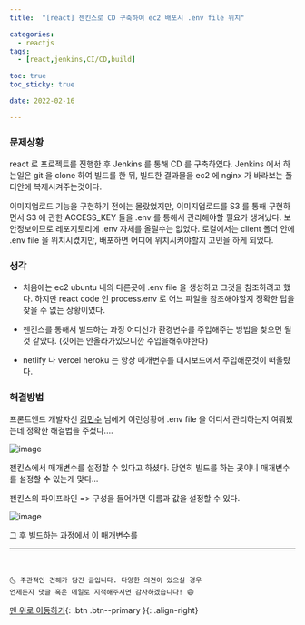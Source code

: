 ```yaml
---
title:  "[react] 젠킨스로 CD 구축하여 ec2 배포시 .env file 위치"

categories:
  - reactjs 
tags:
  - [react,jenkins,CI/CD,build]

toc: true
toc_sticky: true

date: 2022-02-16

---
```


### 문제상황

react 로 프로젝트를 진행한 후 Jenkins 를 통해 CD 를 구축하였다. 
Jenkins 에서 하는일은 git 을 clone 하여 빌드를 한 뒤, 빌드한 결과물을 ec2 에 nginx 가 바라보는 폴더안에 복제시켜주는것이다.

이미지업로드 기능을 구현하기 전에는 몰랐었지만, 이미지업로드를 S3 를 통해 구현하면서 S3 에 관한 ACCESS_KEY 들을 .env 를 통해서 관리해야할 필요가 생겨났다.
보안정보이므로 레포지토리에 .env 자체를 올릴수는 없었다. 로컬에서는 client 폴더 안에 .env file 을 위치시켰지만, 배포하면 어디에 위치시켜야할지 고민을 하게 되었다.


### 생각

- 처음에는 ec2 ubuntu 내의 다른곳에 .env file 을 생성하고 그것을 참조하려고 했다. 하지만 react code 인 process.env 로 어느 파일을 참조해야할지 정확한 답을 찾을 수 없는 상황이였다.

- 젠킨스를 통해서 빌드하는 과정 어디선가 환경변수를 주입해주는 방법을 찾으면 될 것 같았다. (깃에는 안올라가있으니깐 주입을해줘야한다)

- netlify 나 vercel heroku 는 항상 매개변수를 대시보드에서 주입해준것이 떠올랐다.


### 해결방법

프론트엔드 개발자신 [김민수](https://github.com/minsoo-web) 님에게 이런상황애 .env file 을 어디서 관리하는지 여쭤봤는데 정확한 해결법을 주셨다....

![image](https://user-images.githubusercontent.com/69495129/154199265-70d92669-59c0-4893-87fe-36cbb02d179e.png)

젠킨스에서 매개변수를 설정할 수 있다고 하셨다. 당연히 빌드를 하는 곳이니 매개변수를 설정할 수 있는게 맞다...

젠킨스의 파이프라인 => 구성을 들어가면 이름과 값을 설정할 수 있다.

![image](https://user-images.githubusercontent.com/69495129/154199423-3f517e71-259c-4391-8496-bedf14572961.png)


그 후 빌드하는 과정에서 이 매개변수를 





***
<br>

    🌜 주관적인 견해가 담긴 글입니다. 다양한 의견이 있으실 경우
    언제든지 댓글 혹은 메일로 지적해주시면 감사하겠습니다! 😄

[맨 위로 이동하기](#){: .btn .btn--primary }{: .align-right}


